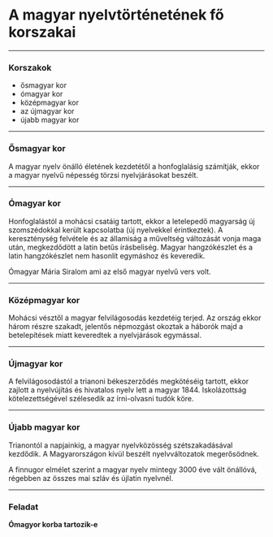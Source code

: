 # A magyar nyelvtörténetének fő korszakai
---

### Korszakok
- ősmagyar kor
- ómagyar kor
- középmagyar kor
- az újmagyar kor
- újabb magyar kor

---

### Ősmagyar kor
A magyar nyelv önálló életének kezdetétől a honfoglalásig számítják, ekkor a magyar nyelvű népesség törzsi nyelvjárásokat beszélt.

---

### Ómagyar kor
Honfoglalástól a mohácsi csatáig tartott, ekkor a letelepedő magyarság új szomszédokkal került kapcsolatba (új nyelvekkel érintkeztek). A kereszténység felvétele és az államiság a műveltség változását vonja maga után, megkezdődött a latin betűs írásbeliség. Magyar hangzókészlet és a latin hangzókészlet nem hasonlít egymáshoz és keveredik.

Ómagyar Mária Siralom ami az első magyar nyelvű vers volt.

---

### Középmagyar kor
Mohácsi vésztől a magyar felvilágosodás kezdetéig terjed. Az ország ekkor három részre szakadt, jelentős népmozgást okoztak a háborók majd a betelepítések miatt keveredtek a nyelvjárások egymással.

---

### Újmagyar kor
A felvilágosodástól a trianoni békeszerződés megkötéséig tartott, ekkor zajlott a nyelvújítás és hivatalos nyelv lett a magyar 1844. Iskolázottság kötelezettségével szélesedik az írni-olvasni tudók köre.

---

### Újabb magyar kor
Trianontól a napjainkig, a magyar nyelvközösség szétszakadásával kezdődik. A Magyarországon kívül beszélt nyelvváltozatok megerősödnek.

A finnugor elmélet szerint a magyar nyelv mintegy 3000 éve vált önállóvá, régebben az összes mai szláv és újlatin nyelvnél.

---

### Feladat
**Ómagyor korba tartozik-e**